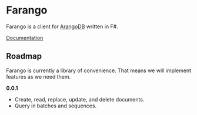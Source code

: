 # Farango

Farango is a client for [ArangoDB](https://arangodb.com/) written in F#.

[Documentation](https://anthonyshull.github.io/Farango)

## Roadmap

Farango is currently a library of convenience.
That means we will implement features as we need them.

**0.0.1**

* Create, read, replace, update, and delete documents.
* Query in batches and sequences.